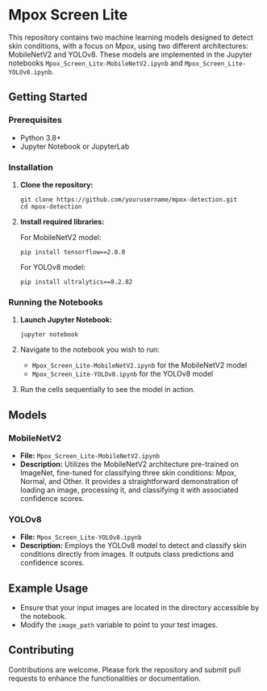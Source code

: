 # Mpox Screen Lite

This repository contains two machine learning models designed to detect skin conditions, with a focus on Mpox, using two different architectures: MobileNetV2 and YOLOv8. These models are implemented in the Jupyter notebooks `Mpox_Screen_Lite-MobileNetV2.ipynb` and `Mpox_Screen_Lite-YOLOv8.ipynb`.

## Getting Started

### Prerequisites
- Python 3.8+
- Jupyter Notebook or JupyterLab

### Installation

1. **Clone the repository:**
   ```
   git clone https://github.com/yourusername/mpox-detection.git
   cd mpox-detection
   ```

2. **Install required libraries:**

   For MobileNetV2 model:
   ```
   pip install tensorflow==2.8.0 
   ```

   For YOLOv8 model:
   ```
   pip install ultralytics==8.2.82
   ```

### Running the Notebooks

1. **Launch Jupyter Notebook:**
   ```
   jupyter notebook
   ```

2. Navigate to the notebook you wish to run:
   - `Mpox_Screen_Lite-MobileNetV2.ipynb` for the MobileNetV2 model
   - `Mpox_Screen_Lite-YOLOv8.ipynb` for the YOLOv8 model

3. Run the cells sequentially to see the model in action.

## Models

### MobileNetV2
- **File:** `Mpox_Screen_Lite-MobileNetV2.ipynb`
- **Description:** Utilizes the MobileNetV2 architecture pre-trained on ImageNet, fine-tuned for classifying three skin conditions: Mpox, Normal, and Other. It provides a straightforward demonstration of loading an image, processing it, and classifying it with associated confidence scores.

### YOLOv8
- **File:** `Mpox_Screen_Lite-YOLOv8.ipynb`
- **Description:** Employs the YOLOv8 model to detect and classify skin conditions directly from images. It outputs class predictions and confidence scores.

## Example Usage
- Ensure that your input images are located in the directory accessible by the notebook.
- Modify the `image_path` variable to point to your test images.

## Contributing
Contributions are welcome. Please fork the repository and submit pull requests to enhance the functionalities or documentation.
